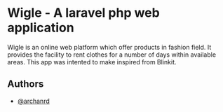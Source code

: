 
# Wigle - A laravel php web application
Wigle is an online web platform which offer products in fashion field. It provides the facility to rent clothes for a number of days within available areas. This app was intented to make inspired from Blinkit.




## Authors

- [@archanrd](https://www.github.com/ArchanRD)
